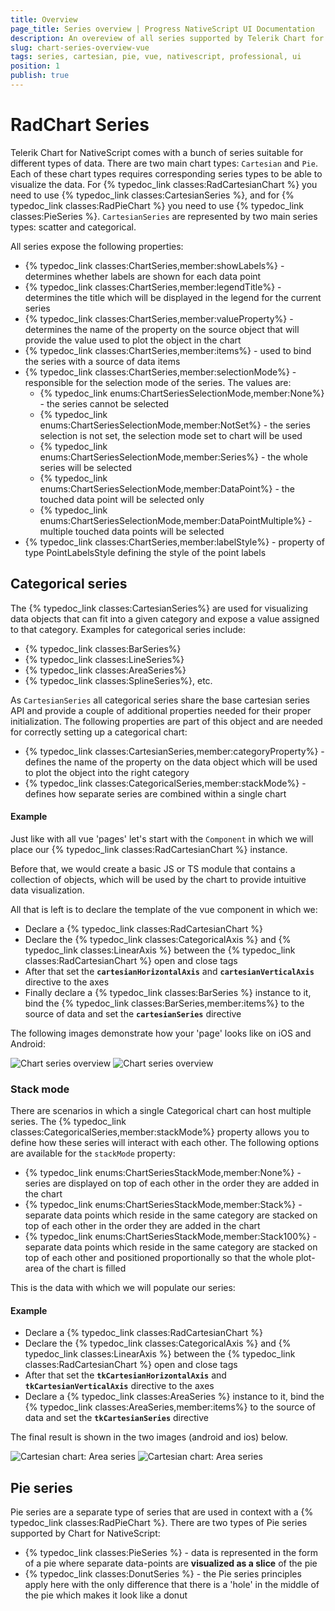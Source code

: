 ```yaml
---
title: Overview
page_title: Series overview | Progress NativeScript UI Documentation
description: An overeview of all series supported by Telerik Chart for NativeScript
slug: chart-series-overview-vue
tags: series, cartesian, pie, vue, nativescript, professional, ui
position: 1
publish: true
---
```

# RadChart Series
Telerik Chart for NativeScript comes with a bunch of series suitable for different types of data. There are two main chart types: `Cartesian` and `Pie`. Each of these chart types requires corresponding series types to be able to visualize the data. For {% typedoc_link classes:RadCartesianChart %} you need to use {% typedoc_link classes:CartesianSeries %}, and for {% typedoc_link classes:RadPieChart %} you need to use {% typedoc_link classes:PieSeries %}. `CartesianSeries` are represented by two main series types: scatter and categorical.

All series expose the following properties:

- {% typedoc_link classes:ChartSeries,member:showLabels%} - determines whether labels are shown for each data point
- {% typedoc_link classes:ChartSeries,member:legendTitle%} - determines the title which will be displayed in the legend for the current series
- {% typedoc_link classes:ChartSeries,member:valueProperty%} - determines the name of the property on the source object that will provide the value used to plot the object in the chart
- {% typedoc_link classes:ChartSeries,member:items%} - used to bind the series with a source of data items
- {% typedoc_link classes:ChartSeries,member:selectionMode%} - responsible for the selection mode of the series.
The values are:
    - {% typedoc_link enums:ChartSeriesSelectionMode,member:None%} - the series cannot be selected
    - {% typedoc_link enums:ChartSeriesSelectionMode,member:NotSet%} - the series selection is not set, the selection mode set to chart will be used
    - {% typedoc_link enums:ChartSeriesSelectionMode,member:Series%} - the whole series will be selected
    - {% typedoc_link enums:ChartSeriesSelectionMode,member:DataPoint%} - the touched data point will be selected only
    - {% typedoc_link enums:ChartSeriesSelectionMode,member:DataPointMultiple%} - multiple touched data points will be selected
- {% typedoc_link classes:ChartSeries,member:labelStyle%} - property of type PointLabelsStyle defining the style of the point labels

## Categorical series
The {% typedoc_link classes:CartesianSeries%} are used for visualizing data objects that can fit into a given category and expose a value assigned to that category. Examples for categorical series include:

- {% typedoc_link classes:BarSeries%}
- {% typedoc_link classes:LineSeries%}
- {% typedoc_link classes:AreaSeries%}
- {% typedoc_link classes:SplineSeries%}, etc.

As `CartesianSeries` all categorical series share the base cartesian series API and provide a couple of additional properties needed for their proper initialization. The following properties are part of this object and are needed for correctly setting up a categorical chart:

- {% typedoc_link classes:CartesianSeries,member:categoryProperty%} - defines the name of the property on the data object which will be used to plot the object into the right category
- {% typedoc_link classes:CategoricalSeries,member:stackMode%} - defines how separate series are combined within a single chart

#### Example

Just like with all vue 'pages' let's start with the `Component` in which we will place our {% typedoc_link classes:RadCartesianChart %} instance.

Before that, we would create a basic JS or TS module that contains a collection of objects, which will be used by the chart to provide intuitive data visualization.

<snippet id='chart-get-countries-data-vue'/>

All that is left is to declare the template of the vue component in which we:

- Declare a {% typedoc_link classes:RadCartesianChart %}
- Declare the {% typedoc_link classes:CategoricalAxis %} and {% typedoc_link classes:LinearAxis %} between the {% typedoc_link classes:RadCartesianChart %} open and close tags
- After that set the **`cartesianHorizontalAxis`** and **`cartesianVerticalAxis`** directive to the axes
- Finally declare a {% typedoc_link classes:BarSeries %} instance to it, bind the {% typedoc_link classes:BarSeries,member:items%} to the source of data and set the **`cartesianSeries`** directive

<snippet id='chart-bar-series-vue'/>

The following images demonstrate how your 'page' looks like on iOS and Android:

![Chart series overview](../../../../ui/img/ns_ui/bar_series_android.png "Bar series on Android.") ![Chart series overview](../../../../ui/img/ns_ui/bar_series_ios.png "Bar series on iOS.")

### Stack mode
There are scenarios in which a single Categorical chart can host multiple series. The {% typedoc_link classes:CategoricalSeries,member:stackMode%} property allows you to define how these series will interact with each other. The following options are available for the `stackMode` property:

- {% typedoc_link enums:ChartSeriesStackMode,member:None%} - series are displayed on top of each other in the order they are added in the chart
- {% typedoc_link enums:ChartSeriesStackMode,member:Stack%} - separate data points which reside in the same category are stacked on top of each other in the order they are added in the chart
- {% typedoc_link enums:ChartSeriesStackMode,member:Stack100%} - separate data points which reside in the same category are stacked on top of each other and positioned proportionally so that the whole plot-area of the chart is filled

This is the data with which we will populate our series:

#### Example

- Declare a {% typedoc_link classes:RadCartesianChart %}
- Declare the {% typedoc_link classes:CategoricalAxis %} and {% typedoc_link classes:LinearAxis %} between the {% typedoc_link classes:RadCartesianChart %} open and close tags
- After that set the **`tkCartesianHorizontalAxis`** and **`tkCartesianVerticalAxis`** directive to the axes
- Declare a {% typedoc_link classes:AreaSeries %} instance to it, bind the {% typedoc_link classes:AreaSeries,member:items%} to the source of data and set the **`tkCartesianSeries`** directive

<snippet id='chart-stacked-bar-series-vue'/>

The final result is shown in the two images (android and ios) below.

![Cartesian chart: Area series](../../../../ui/img/ns_ui/area_series_android.png "Area series on Android.") ![Cartesian chart: Area series](../../../../ui/img/ns_ui/area_series_ios.png "Area series on iOS.")

## Pie series
Pie series are a separate type of series that are used in context with a {% typedoc_link classes:RadPieChart %}. There are two types of Pie series supported by Chart for NativeScript:

- {% typedoc_link classes:PieSeries %} - data is represented in the form of a pie where separate data-points are **visualized as a slice** of the pie
- {% typedoc_link classes:DonutSeries %} - the Pie series principles apply here with the only difference that there is a 'hole' in the middle of the pie which makes it look like a donut
